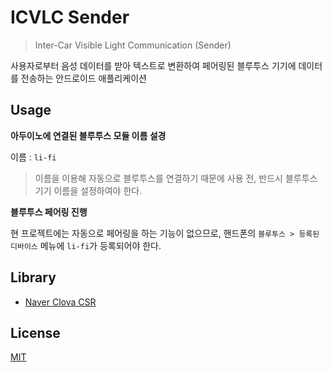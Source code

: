 # ICVLC Sender

> Inter-Car Visible Light Communication (Sender)

사용자로부터 음성 데이터를 받아 텍스트로 변환하여 페어링된 블루투스 기기에 데이터를 전송하는 안드로이드 애플리케이션


## Usage

**아두이노에 연결된 블루투스 모듈 이름 설경**

이름 : `li-fi`

> 이름을 이용해 자동으로 블루투스를 연결하기 때문에 사용 전, 반드시 블루투스 기기 이름을 설정하여야 한다.

**블루투스 페어링 진행**

현 프로젝트에는 자동으로 페어링을 하는 기능이 없으므로, 핸드폰의 `블루투스 > 등록된 디바이스` 메뉴에 `li-fi`가 등록되어야 한다.

## Library

* [Naver Clova CSR](https://docs.ncloud.com/ko/naveropenapi_v3/speech/recognition-sdk.html#UsingAndroidAPI)

## License

[MIT](https://github.com/icvlc/emitter/blob/master/LICENSE)
